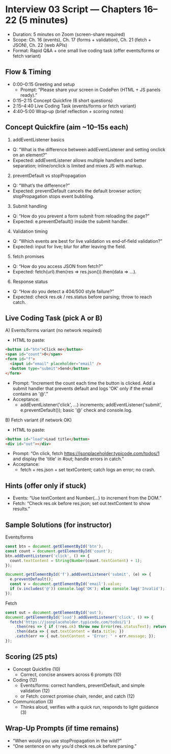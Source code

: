 # Interview 03 Script — Chapters 16–22 (5 minutes)

- Duration: 5 minutes on Zoom (screen-share required)
- Scope: Ch. 16 (events), Ch. 17 (forms + validation), Ch. 21 (fetch + JSON), Ch. 22 (web APIs)
- Format: Rapid Q&A + one small live coding task (offer events/forms or fetch variant)

## Flow & Timing

- 0:00–0:15 Greeting and setup
  - Prompt: “Please share your screen in CodePen (HTML + JS panels ready).”
- 0:15–2:15 Concept Quickfire (6 short questions)
- 2:15–4:40 Live Coding Task (events/forms or fetch variant)
- 4:40–5:00 Wrap‑up (brief reflection + scoring notes)

## Concept Quickfire (aim ~10–15s each)

1) addEventListener basics
- Q: “What is the difference between addEventListener and setting onclick on an element?”
- Expected: addEventListener allows multiple handlers and better separation; inline/onclick is limited and mixes JS with markup.

2) preventDefault vs stopPropagation
- Q: “What’s the difference?”
- Expected: preventDefault cancels the default browser action; stopPropagation stops event bubbling.

3) Submit handling
- Q: “How do you prevent a form submit from reloading the page?”
- Expected: e.preventDefault() inside the submit handler.

4) Validation timing
- Q: “Which events are best for live validation vs end‑of‑field validation?”
- Expected: input for live; blur for after leaving the field.

5) fetch promises
- Q: “How do you access JSON from fetch?”
- Expected: fetch(url).then(res => res.json()).then(data => ...).

6) Response status
- Q: “How do you detect a 404/500 style failure?”
- Expected: check res.ok / res.status before parsing; throw to reach catch.

## Live Coding Task (pick A or B)

A) Events/forms variant (no network required)
- HTML to paste:

```html
<button id="btn">Click me</button>
<span id="count">0</span>
<form id="f">
  <input id="email" placeholder="email" />
  <button type="submit">Send</button>
</form>
```

- Prompt: “Increment the count each time the button is clicked. Add a submit handler that prevents default and logs 'OK' only if the email contains an '@'.”
- Acceptance:
  - addEventListener('click', ...) increments; addEventListener('submit', e.preventDefault()); basic '@' check and console.log.

B) Fetch variant (if network OK)
- HTML to paste:

```html
<button id="load">Load title</button>
<div id="out"></div>
```

- Prompt: “On click, fetch https://jsonplaceholder.typicode.com/todos/1 and display the 'title' in #out; handle errors in catch.”
- Acceptance:
  - fetch + res.json + set textContent; catch logs an error; no crash.

## Hints (offer only if stuck)

- Events: “Use textContent and Number(...) to increment from the DOM.”
- Fetch: “Check res.ok before res.json; set out.textContent to show results.”

## Sample Solutions (for instructor)

Events/forms
```js
const btn = document.getElementById('btn');
const count = document.getElementById('count');
btn.addEventListener('click', () => {
  count.textContent = String(Number(count.textContent) + 1);
});

document.getElementById('f').addEventListener('submit', (e) => {
  e.preventDefault();
  const v = document.getElementById('email').value;
  if (v.includes('@')) console.log('OK'); else console.log('Invalid');
});
```

Fetch
```js
const out = document.getElementById('out');
document.getElementById('load').addEventListener('click', () => {
  fetch('https://jsonplaceholder.typicode.com/todos/1')
    .then(res => { if (!res.ok) throw new Error(res.statusText); return res.json(); })
    .then(data => { out.textContent = data.title; })
    .catch(err => { out.textContent = 'Error: ' + err.message; });
});
```

## Scoring (25 pts)

- Concept Quickfire (10)
  - Correct, concise answers across 6 prompts (10)
- Coding (12)
  - Events/forms: correct handlers, preventDefault, and simple validation (12)
  - or Fetch: correct promise chain, render, and catch (12)
- Communication (3)
  - Thinks aloud, verifies with a quick run, responds to light guidance (3)

## Wrap‑Up Prompts (if time remains)

- “When would you use stopPropagation in the wild?”
- “One sentence on why you’d check res.ok before parsing.”

